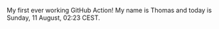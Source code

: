 My first ever working GitHub Action!
My name is Thomas and today is Sunday, 11 August, 02:23 CEST. 
